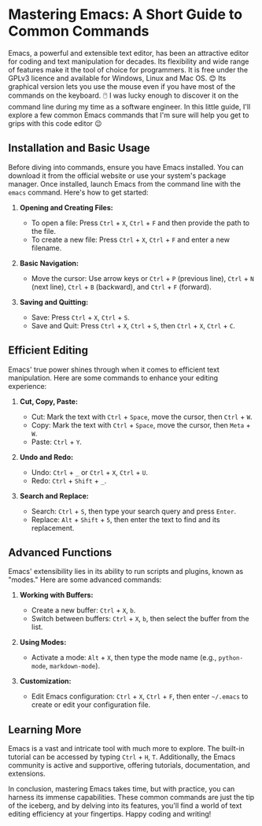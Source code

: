 # Mastering Emacs: A Short Guide to Common Commands

Emacs, a powerful and extensible text editor, has been an attractive editor for coding and text manipulation for decades. Its flexibility and wide range of features make it the tool of choice for programmers. It is free under the GPLv3 licence and available for Windows, Linux and Mac OS. 😊 Its graphical version lets you use the mouse even if you have most of the commands on the keyboard. 🖱️ I was lucky enough to discover it on the command line during my time as a software engineer. In this little guide, I'll explore a few common Emacs commands that I'm sure will help you get to grips with this code editor 😉

## Installation and Basic Usage

Before diving into commands, ensure you have Emacs installed. You can download it from the official website or use your system's package manager. Once installed, launch Emacs from the command line with the `emacs` command. Here's how to get started:

1. **Opening and Creating Files:**
   - To open a file: Press `Ctrl` + `X`, `Ctrl` + `F` and then provide the path to the file.
   - To create a new file: Press `Ctrl` + `X`, `Ctrl` + `F` and enter a new filename.

2. **Basic Navigation:**
   - Move the cursor: Use arrow keys or `Ctrl` + `P` (previous line), `Ctrl` + `N` (next line), `Ctrl` + `B` (backward), and `Ctrl` + `F` (forward).

3. **Saving and Quitting:**
   - Save: Press `Ctrl` + `X`, `Ctrl` + `S`.
   - Save and Quit: Press `Ctrl` + `X`, `Ctrl` + `S`, then `Ctrl` + `X`, `Ctrl` + `C`.

## Efficient Editing

Emacs' true power shines through when it comes to efficient text manipulation. Here are some commands to enhance your editing experience:

1. **Cut, Copy, Paste:**
   - Cut: Mark the text with `Ctrl` + `Space`, move the cursor, then `Ctrl` + `W`.
   - Copy: Mark the text with `Ctrl` + `Space`, move the cursor, then `Meta` + `W`.
   - Paste: `Ctrl` + `Y`.

2. **Undo and Redo:**
   - Undo: `Ctrl` + `_` or `Ctrl` + `X`, `Ctrl` + `U`.
   - Redo: `Ctrl` + `Shift` + `_`.

3. **Search and Replace:**
   - Search: `Ctrl` + `S`, then type your search query and press `Enter`.
   - Replace: `Alt` + `Shift` + `5`, then enter the text to find and its replacement.

## Advanced Functions

Emacs' extensibility lies in its ability to run scripts and plugins, known as "modes." Here are some advanced commands:

1. **Working with Buffers:**
   - Create a new buffer: `Ctrl` + `X`, `b`.
   - Switch between buffers: `Ctrl` + `X`, `b`, then select the buffer from the list.

2. **Using Modes:**
   - Activate a mode: `Alt` + `X`, then type the mode name (e.g., `python-mode`, `markdown-mode`).

3. **Customization:**
   - Edit Emacs configuration: `Ctrl` + `X`, `Ctrl` + `F`, then enter `~/.emacs` to create or edit your configuration file.

## Learning More

Emacs is a vast and intricate tool with much more to explore. The built-in tutorial can be accessed by typing `Ctrl` + `H`, `T`. Additionally, the Emacs community is active and supportive, offering tutorials, documentation, and extensions.

In conclusion, mastering Emacs takes time, but with practice, you can harness its immense capabilities. These common commands are just the tip of the iceberg, and by delving into its features, you'll find a world of text editing efficiency at your fingertips. Happy coding and writing!


